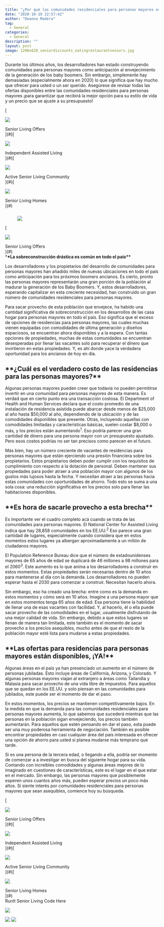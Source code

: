 ```yaml
---
title: "¿Por qué las comunidades residenciales para personas mayores están desesperadas por llenar vacantes?"
date: "2020-10-19 22:57:42"
author: "Deanna Madera"
tag:
  - General
categories:
  - General
description: ""
layout: post
image: 1200x628_seniordiscounts_eatingrestaurantseniors.jpg
---
```


Durante los últimos años, los desarrolladores han estado construyendo comunidades para personas mayores como anticipación al envejecimiento de la generación de los baby boomers. Sin embargo, simplemente hay demasiadas (especialmente ahora en 2020) lo que significa que hay mucho que ofrecer para usted o un ser querido. Asegúrese de revisar todas las ofertas disponibles entre las comunidades residenciales para personas mayores ¡para garantizar que recibirá la mejor opción para su estilo de vida y un precio que se ajuste a su presupuesto!

[<div class="cta-imagecover">

![](/posts/1080x1080_seniorliving_woodkitchen.jpg)</div><div class="cta-textcover"><city></city> Senior Living Offers</div>](#)[<div class="cta-imagecover">

![](/posts/1080x1080_senlivi_oceanfront.jpg)</div><div class="cta-textcover">Independent Assisted Living</div>](#)[<div class="cta-imagecover">

![](/posts/1080x1080_senlivi_whitekitchen.jpg)</div><div class="cta-textcover">Active Senior Living Community</div>](#)[<div class="cta-imagecover">

![](/posts/1080x1080_trendycommunity.jpg)</div><div class="cta-textcover">Senior Living Homes</div>](#)</div><figure class="wp-block-image" style="margin-top:25px">

![](/posts/1200x628_seniordiscounts_eatingrestaurantseniors.jpg)</figure><div class="mobile-cta-wrap"><div class="cta-btn-wrap" data-mobile-sponsoredads="yes">

[<div class="cta-imagecover">

![](/posts/1080x1080_seniorliving_woodkitchen.jpg)</div><div class="cta-textcover"><city></city> Senior Living Offers</div>](#)</div>\***\*La sobreconstrucción drástica es común en todo el país\*\***

Los desarrolladores y los propietarios del desarrollo de comunidades para personas mayores han añadido miles de nuevas ubicaciones en todo el país como anticipación para los próximos boomers ancianos. Es cierto, pronto las personas mayores representarán una gran porción de la población al madurar la generación de los Baby Boomers. Y, estos desarrolladores, esperando capitalizar en esta creciente necesidad, han construido un gran número de comunidades residenciales para personas mayores.

Para sacar provecho de esta población que envejece, ha habido una cantidad significativa de sobreconstrucción en los desarrollos de las casa hogar para personas mayores en todo el país. Eso significa que el exceso de opciones de residencias para personas mayores, las cuales muchas vienen equipadas con comodidades de última generación y diseños espaciosos, se encuentran ahora disponibles y a la espera. Con tantas opciones de propiedades, muchas de estas comunidades se encuentran desesperadas por llenar las vacantes solo para recuperar el dinero que invirtieron en estas propiedades. Y, es ahí donde yace la verdadera oportunidad para los ancianos de hoy en día.

## \***\*¿Cuál es el verdadero costo de las residencias para las personas mayores?\*\***

Algunas personas mayores pueden creer que todavía no pueden permitirse invertir en una comunidad para personas mayores de esta manera. Es verdad que en cierto punto era una transacción costosa. El Department of Health and Human Services declara que el costo promedio de una instalación de residencia asistida puede abarcar desde menos de $25,000 al año hasta $50,000 al año, dependiendo de la ubicación y de las comodidades disponibles que presente. Otras, incluyendo aquellas con comodidades limitadas y características básicas, suelen costar $8,000 o más, y los precios están aumentando<sup>1</sup>. Eso podría parecer una gran cantidad de dinero para una persona mayor con un presupuesto ajustado. Pero esos costos podrías no ser tan precisos como parecen en el futuro.

Más bien, hay un número creciente de vacantes de residencias para personas mayores que están ejerciendo una presión financiera sobre los propietarios. Estos propietarios deben poder cumplir con los requisitos de cumplimiento con respecto a la dotación de personal. Deben mantener sus propiedades para poder atraer a una población mayor con algunos de los gustos más lujosos hasta la fecha. Y necesitan atraer a las personas hacia estas comunidades con oportunidades de ahorro. Todo esto se suma a una sola cosa: una reducción significativa en los precios solo para llenar las habitaciones disponibles.

## \***\*Es hora de sacarle provecho a esta brecha\*\***

Es importante ver el cuadro completo acá cuando se trata de las comunidades para personas mayores. El National Center for Assisted Living indica que hay 28,858 comunidades en los EE.UU.<sup>2</sup> Eso parece una gran cantidad de lugares, especialmente cuando considera que en estos momentos estos lugares ya albergan aproximadamente a un millón de ciudadanos mayores.

El Population Reference Bureau dice que el número de estadounidenses mayores de 65 años de edad se duplicará de 46 millones a 98 millones para el 2060<sup>3</sup>. Este aumento es lo que anima a los desarrolladores a construir en estos momentos. Estas propiedades serán necesarias dentro de 10 años para mantenerse al día con la demanda. Los desarrolladores no pueden esperar hasta el 2030 para comenzar a construir. Necesitan hacerlo ahora.

Sin embargo, eso ha creado una brecha: entre como es la demanda en estos momentos y cómo será en 10 años. Imagine a una persona mayor que en estos momentos tenga 65 años de edad. Esa persona tiene la habilidad de llenar una de esas vacantes con facilidad. Y, al hacerlo, él o ella puede sacar provecho de las comodidades en el lugar, usualmente disfrutando de una mejor calidad de vida. Sin embargo, debido a que estos lugares se llenan de manera tan limitada, este también es el momento de sacar provecho a los precios asequibles, mucho antes de que el resto de la población mayor esté lista para mudarse a estas propiedades.

## \***\*Las ofertas para residencias para personas mayores están disponibles, ¡YA!\*\***

Algunas áreas en el país ya han presenciado un aumento en el número de personas jubiladas. Esto incluye áreas de California, Arizona, y Colorado. Y algunas personas mayores viajan al extranjero a áreas como Tailandia y Malasia para sacar provecho de una vida libre de impuestos. Para aquellos que se quedan en los EE.UU. y solo piensan en las comunidades para jubilados, este puede ser el momento de dar el paso.

En estos momentos, los precios se mantienen competitivamente bajos. En la medida en que la demanda para las comunidades residenciales para personas mayores aumenta, lo que sabemos que sucederá mientras que las personas en la población sigan envejeciendo, los precios también aumentarán. Para aquellos que estén pensando en dar el paso, esta puede ser una muy poderosa herramienta de negociación. También es posible encontrar propiedades en casi cualquier área del país interesada en ofrecer una opción de ahorro para usted si planea mudarse más temprano que tarde.

</div>Si es una persona de la tercera edad, o llegando a ella, podría ser momento de comenzar a a investigar en busca del siguiente hogar para su vida. Contando con increíbles comodidades y algunas áreas mejores de lo imaginado en cuestiones de características, este es el lugar en el que estar en el mercado. Sin embargo, las personas mayores que posiblemente esperen unos cuantos años más, pueden esperar precios un poco más altos. Si siente interés por comunidades residenciales para personas mayores que sean asequibles, comience hoy su búsqueda.

<div class="cta-btn-wrap" data-mobile-sponsoredads="no">

[<div class="cta-imagefull">

![](/posts/1200x628_seniorliving_woodkitchen-300x157.jpg)</div><div class="cta-textfull"><city></city> Senior Living Offers</div>](#)[<div class="cta-imagefull">

![](/posts/1200x628_senlivi_oceanfront-300x157.jpg)</div><div class="cta-textfull">Independent Assisted Living</div>](#)[<div class="cta-imagefull">

![](/posts/1200x628_senlivi_whitekitchen-300x157.jpg)</div><div class="cta-textfull">Active Senior Living Community</div>](#)[<div class="cta-imagefull">

![](/posts/1200x628_trendycommunity-300x157.jpg)</div><div class="cta-textfull">Senior Living Homes</div>](#)</div><div class="ad-hide">RunIt Senior Living Code Here</div> <script>
!function(f,b,e,v,n,t,s){if(f.fbq)return;n=f.fbq=function(){n.callMethod?
n.callMethod.apply(n,arguments):n.queue.push(arguments)};if(!f.\_fbq)f.\_fbq=n;
n.push=n;n.loaded=!0;n.version='2.0';n.queue=[];t=b.createElement(e);t.async=!0;
t.src=v;s=b.getElementsByTagName(e)[0];s.parentNode.insertBefore(t,s)}(window,
document,'script','https://connect.facebook.net/en_US/fbevents.js');
fbq('init', '531314677258366'); // Insert your pixel ID here.
fbq('track', 'PageView');
</script> <noscript>

![](https://www.facebook.com/tr?id=531314677258366&ev=PageView&noscript=1)</noscript> <script>
!function(f,b,e,v,n,t,s){if(f.fbq)return;n=f.fbq=function(){n.callMethod?
n.callMethod.apply(n,arguments):n.queue.push(arguments)};if(!f.\_fbq)f.\_fbq=n;
n.push=n;n.loaded=!0;n.version='2.0';n.queue=[];t=b.createElement(e);t.async=!0;
t.src=v;s=b.getElementsByTagName(e)[0];s.parentNode.insertBefore(t,s)}(window,
document,'script','https://connect.facebook.net/en_US/fbevents.js');
fbq('init', '438385429848061'); // Insert your pixel ID here.
fbq('track', 'PageView');
</script> <noscript>

![](https://www.facebook.com/tr?id=438385429848061&ev=PageView&noscript=1)</noscript> <script type="application/javascript">(function(w,d,t,r,u){w[u]=w[u]||[];w[u].push({'projectId':'10000','properties':{'pixelId':'10029827'}});var s=d.createElement(t);s.src=r;s.async=true;s.onload=s.onreadystatechange=function(){var y,rs=this.readyState,c=w[u];if(rs&&rs!="complete"&&rs!="loaded"){return}try{y=YAHOO.ywa.I13N.fireBeacon;w[u]=[];w[u].push=function(p){y([p])};y(c)}catch(e){}};var scr=d.getElementsByTagName(t)[0],par=scr.parentNode;par.insertBefore(s,scr)})(window,document,"script","https://s.yimg.com/wi/ytc.js","dotq");</script> <script type="text/javascript">
window.\_tfa = window.\_tfa || [];
window.\_tfa.push({notify: 'event', name: 'page_view', id: 1331939});
!function (t, f, a, x) {
if (!document.getElementById(x)) {
t.async = 1;t.src = a;t.id=x;f.parentNode.insertBefore(t, f);
}
}(document.createElement('script'),
document.getElementsByTagName('script')[0],
'//cdn.taboola.com/libtrc/unip/1331939/tfa.js',
'tb_tfa_script');
</script> <noscript> ![](https://trc.taboola.com/1331939/log/3/unip?en=page_view) </noscript> <script>
fbq('track', 'ViewContent', {
currency: 'USD'
});
</script> <script type="text/javascript">
function runIt() {
fbq('track', 'AddToCart', {
currency: 'USD',
content_name: 'seniorliving'
});

        window.dotq = window.dotq || [];
        window.dotq.push(
        {
            'projectId': '10000',
            'properties': {
                'pixelId': '10029827',
                'qstrings': {
                    'et': 'custom',
                    'ea': 'click',
                    'ec': 'addtocart',
                    'el': 'seniorliving'
                }
        } } );
    _tfa.push({notify: 'event', name: 'add_to_cart', id: 1331939});
    }

</script>
